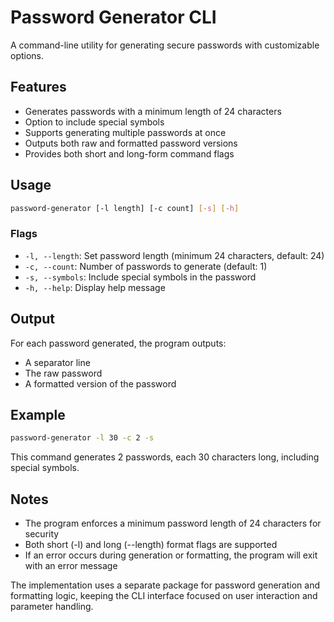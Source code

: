 # Password Generator CLI

A command-line utility for generating secure passwords with customizable options.

## Features

- Generates passwords with a minimum length of 24 characters
- Option to include special symbols
- Supports generating multiple passwords at once
- Outputs both raw and formatted password versions
- Provides both short and long-form command flags

## Usage

```bash
password-generator [-l length] [-c count] [-s] [-h]
```

### Flags

- `-l, --length`: Set password length (minimum 24 characters, default: 24)
- `-c, --count`: Number of passwords to generate (default: 1)
- `-s, --symbols`: Include special symbols in the password
- `-h, --help`: Display help message

## Output

For each password generated, the program outputs:
- A separator line
- The raw password
- A formatted version of the password

## Example

```bash
password-generator -l 30 -c 2 -s
```

This command generates 2 passwords, each 30 characters long, including special symbols.

## Notes

- The program enforces a minimum password length of 24 characters for security
- Both short (-l) and long (--length) format flags are supported
- If an error occurs during generation or formatting, the program will exit with an error message

The implementation uses a separate package for password generation and formatting logic, keeping the CLI interface focused on user interaction and parameter handling.
